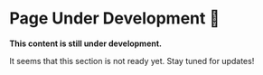 # Page Under Development 🚧

**This content is still under development.**

It seems that this section is not ready yet. Stay tuned for updates!
